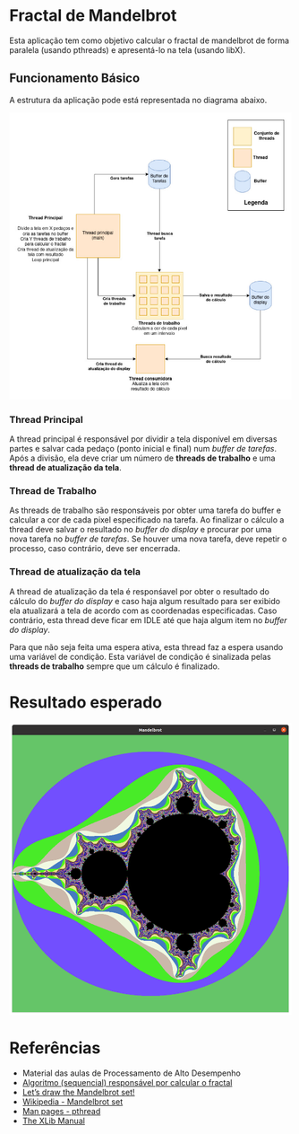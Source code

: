# Fractal de Mandelbrot 

Esta aplicação tem como objetivo calcular o fractal de mandelbrot de forma paralela (usando pthreads) e apresentá-lo na tela (usando libX).

## Funcionamento Básico

A estrutura da aplicação pode está representada no diagrama abaixo.

![Diagrama do Funcionamento](./doc/diagrama.jpg)

### Thread Principal

A thread principal é responsável por dividir a tela disponível em diversas partes e salvar cada pedaço (ponto inicial e final) num *buffer de tarefas*. Após a divisão, ela deve criar um número de **threads de trabalho** e uma **thread de atualização da tela**.

### Thread de Trabalho

As threads de trabalho são responsáveis por obter uma tarefa do buffer e calcular a cor de cada pixel especificado na tarefa. Ao finalizar o cálculo a thread deve salvar o resultado no *buffer do display* e procurar por uma nova tarefa no *buffer de tarefas*. Se houver uma nova tarefa, deve repetir o processo, caso contrário, deve ser encerrada.

### Thread de atualização da tela

A thread de atualização da tela é responśavel por obter o resultado do cálculo do *buffer do display* e caso haja algum resultado para ser exibido ela atualizará a tela de acordo com as coordenadas especificadas. Caso contrário, esta thread deve ficar em IDLE até que haja algum item no *buffer do display*.

Para que não seja feita uma espera ativa, esta thread faz a espera usando uma variável de condição. Esta variável de condição é sinalizada pelas **threads de trabalho** sempre que um cálculo é finalizado.

# Resultado esperado

![Resultado esperado](./doc/resultado.png)

# Referências 

* Material das aulas de Processamento de Alto Desempenho
* [Algoritmo (sequencial) responsável por calcular o fractal](http://www.cs.nthu.edu.tw/~ychung/homework/para_programming/seq_mandelbrot_c.htm)
* [Let’s draw the Mandelbrot set!](https://jonisalonen.com/2013/lets-draw-the-mandelbrot-set/)
* [Wikipedia - Mandelbrot set](https://en.wikipedia.org/wiki/Mandelbrot_set)
* [Man pages - pthread](https://man7.org/linux/man-pages/man7/pthreads.7.html)
* [The XLib Manual](https://tronche.com/gui/x/xlib/)